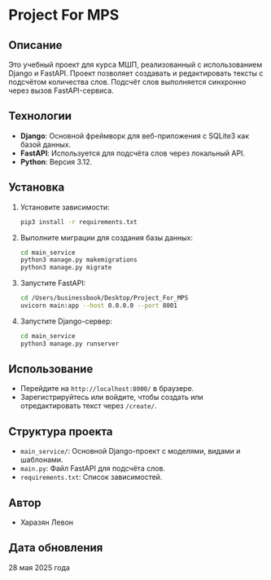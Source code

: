 # Project For MPS

## Описание
Это учебный проект для курса МШП, реализованный с использованием Django и FastAPI. Проект позволяет создавать и редактировать тексты с подсчётом количества слов. Подсчёт слов выполняется синхронно через вызов FastAPI-сервиса.

## Технологии
- **Django**: Основной фреймворк для веб-приложения с SQLite3 как базой данных.
- **FastAPI**: Используется для подсчёта слов через локальный API.
- **Python**: Версия 3.12.

## Установка
1. Установите зависимости:
   ```bash
   pip3 install -r requirements.txt
   ```
2. Выполните миграции для создания базы данных:
   ```bash
   cd main_service
   python3 manage.py makemigrations
   python3 manage.py migrate
   ```
3. Запустите FastAPI:
   ```bash
   cd /Users/businessbook/Desktop/Project_For_MPS
   uvicorn main:app --host 0.0.0.0 --port 8001
   ```
4. Запустите Django-сервер:
   ```bash
   cd main_service
   python3 manage.py runserver
   ```

## Использование
- Перейдите на `http://localhost:8000/` в браузере.
- Зарегистрируйтесь или войдите, чтобы создать или отредактировать текст через `/create/`.

## Структура проекта
- `main_service/`: Основной Django-проект с моделями, видами и шаблонами.
- `main.py`: Файл FastAPI для подсчёта слов.
- `requirements.txt`: Список зависимостей.

## Автор
- Харазян Левон

## Дата обновления
28 мая 2025 года
